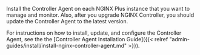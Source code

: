 Install the Controller Agent on each NGINX Plus instance that you want to manage and monitor. Also, after you upgrade NGINX Controller, you should update the Controller Agent to the latest version.

For instructions on how to install, update, and configure the Controller Agent, see the the [Controller Agent Installation Guide]({{< relref "admin-guides/install/install-nginx-controller-agent.md" >}}).

<!-- Do not remove. Keep this code at the bottom of the include -->
<!-- DOCS-284 -->